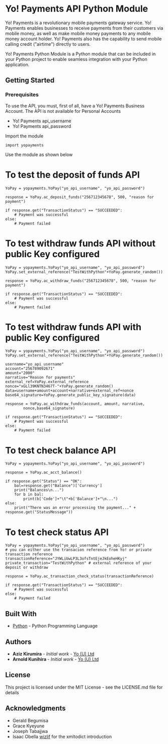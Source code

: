 # Yo! Payments API Python Module

Yo! Payments is a revolutionary mobile payments gateway service. Yo! Payments enables businesses to receive payments from their customers via mobile money, as well as make mobile money payments to any mobile money account holder. Yo! Payments also has the capability to send mobile calling credit ("airtime") directly to users.

Yo! Payments Python Module is a Python module that can be included in your Python project to enable seamless integration with your Python application.

## Getting Started

### Prerequisites

To use the API, you must, first of all, have a Yo! Payments Business Account. The API is not available for Personal Accounts

* Yo! Payments api_username
* Yo! Payments api_password

Import the module

```
import yopayments
```

Use the module as shown below

# To test the deposit of funds API
```
YoPay = yopayments.YoPay("yo_api_username", "yo_api_password")

response = YoPay.ac_deposit_funds("256712345678", 500, "reason for payment")

if response.get("TransactionStatus") == "SUCCEEDED":
	# Payment was successful
else:
	# Payment failed
```

# To test withdraw funds API without public Key configured
```
YoPay = yopayments.YoPay("yo_api_username", "yo_api_password")
YoPay.set_external_reference("TestWithPython"+YoPay.generate_random())

response = YoPay.ac_withdraw_funds("256712345678", 500, "reason for payment")

if response.get("TransactionStatus") == "SUCCEEDED":
	# Payment was successful
else:
	# Payment failed
```

# To test withdraw funds API with public Key configured
```
YoPay = yopayments.YoPay("yo_api_username", "yo_api_password")
YoPay.set_external_reference("TestWithPython"+YoPay.generate_random())

username="yo_api_username"
account="256789092671"
amount="2000"
narrative="Reason for payments"
external_ref=YoPay.external_reference
nonce="xGLl39KNTN3467T-"+YoPay.generate_random()
data=username+amount+account+narrative+external_ref+nonce
base64_signature=YoPay.generate_public_key_signature(data)

response = YoPay.ac_withdraw_funds(account, amount, narrative,
		nonce,base64_signature)

if response.get("TransactionStatus") == "SUCCEEDED":
	# Payment was successful
else:
	# Payment failed
```

# To test check balance API
```
YoPay = yopayments.YoPay("yo_api_username", "yo_api_password")

response = YoPay.ac_acct_balance()

if response.get("Status") == "OK":
    bal=response.get("Balance")['Currency']
	print("Balances\n...")
	for b in bal:
		print(b['Code']+"\t"+b['Balance']+"\n...")
else:
	print("There was an error processing the payment..." + response.get("StatusMessage"))
```

# To test check status API
```
YoPay = yopayments.YoPay("yo_api_username", "yo_api_password")
# you can either use the transacion reference from Yo! or private transaction reference
transactionReference="JYWLiUwLP3L3ofsTntEjeJkEoheHKyj"
private_transaction="TestWithPython" # external reference of your deposit or withdraw

response = YoPay.ac_transaction_check_status(transactionReference)

if response.get("TransactionStatus") == "SUCCEEDED":
	# Payment was successful
else:
	# Payment failed
```


## Built With

 * [Python](https://www.python.org/) - Python Programming Language

## Authors

* **Aziz Kirumira** - *Initial work* - [Yo (U) Ltd](https://github.com/YO-Uganda)
* **Arnold Kunihira** - *Initial work* - [Yo (U) Ltd](https://github.com/YO-Uganda)


## License

This project is licensed under the MIT License - see the LICENSE.md file for details

## Acknowledgments

* Gerald Begumisa
* Grace Kyeyune
* Joseph Tabajjwa
* Isaac Obella [wizlif](https://github.com/wizlif) for the xmltodict introduction

